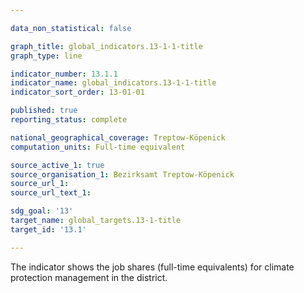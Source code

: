 ```yaml
---

data_non_statistical: false

graph_title: global_indicators.13-1-1-title
graph_type: line

indicator_number: 13.1.1
indicator_name: global_indicators.13-1-1-title
indicator_sort_order: 13-01-01

published: true
reporting_status: complete

national_geographical_coverage: Treptow-Köpenick
computation_units: Full-time equivalent

source_active_1: true
source_organisation_1: Bezirksamt Treptow-Köpenick
source_url_1: 
source_url_text_1: 

sdg_goal: '13'
target_name: global_targets.13-1-title
target_id: '13.1'

---
```


The indicator shows the job shares (full-time equivalents) for climate protection management in the district.
